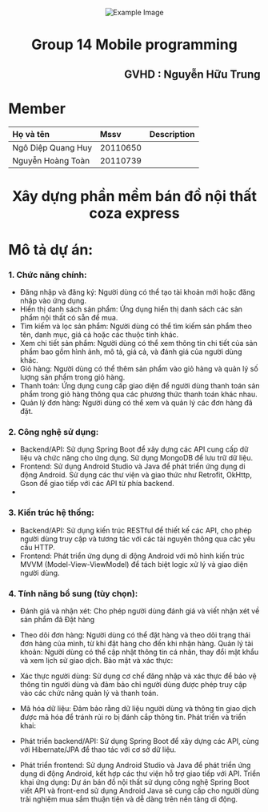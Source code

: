 <p align="center">
  <img src="https://fit.hcmute.edu.vn/Resources/Images/SubDomain/fit/logo-news.png" alt="Example Image">
</p>

<h1 align="center">Group 14 Mobile programming</h1>
<h2 align="right">GVHD : Nguyễn Hữu Trung</h2>

# Member 

| Họ và tên               | Mssv     | Description          |
| :--------               | :------- | :--------------------|
| Ngô Diệp Quang Huy      | 20110650 |                      |
| Nguyễn Hoàng Toàn       | 20110739 |                      |

<h1 align="center">Xây dựng phần mềm bán đồ nội thất coza express</h1>

# Mô tả dự án:

### 1. Chức năng chính:
   - Đăng nhập và đăng ký: Người dùng có thể tạo tài khoản mới hoặc đăng nhập vào ứng dụng.
   - Hiển thị danh sách sản phẩm: Ứng dụng hiển thị danh sách các sản phẩm nội thất có sẵn để mua.
   - Tìm kiếm và lọc sản phẩm: Người dùng có thể tìm kiếm sản phẩm theo tên, danh mục, giá cả hoặc các thuộc tính khác.
   - Xem chi tiết sản phẩm: Người dùng có thể xem thông tin chi tiết của sản phẩm bao gồm hình ảnh, mô tả, giá cả, và đánh giá của người dùng khác.
   - Giỏ hàng: Người dùng có thể thêm sản phẩm vào giỏ hàng và quản lý số lượng sản phẩm trong giỏ hàng.
   - Thanh toán: Ứng dụng cung cấp giao diện để người dùng thanh toán sản phẩm trong giỏ hàng thông qua các phương thức thanh toán khác nhau.
   - Quản lý đơn hàng: Người dùng có thể xem và quản lý các đơn hàng đã đặt.

### 2. Công nghệ sử dụng:
   - Backend/API: Sử dụng Spring Boot để xây dựng các API cung cấp dữ liệu và chức năng cho ứng dụng. Sử dụng MongoDB để lưu trữ dữ liệu.
   - Frontend: Sử dụng Android Studio và Java để phát triển ứng dụng di động Android. Sử dụng các thư viện và giao thức như Retrofit, OkHttp, Gson để giao tiếp với các API từ phía backend.
   - 

### 3. Kiến trúc hệ thống:
   - Backend/API: Sử dụng kiến trúc RESTful để thiết kế các API, cho phép người dùng truy cập và tương tác với các tài nguyên thông qua các yêu cầu HTTP.
   - Frontend: Phát triển ứng dụng di động Android với mô hình kiến trúc MVVM (Model-View-ViewModel) để tách biệt logic xử lý và giao diện người dùng.


### 4. Tính năng bổ sung (tùy chọn):
   - Đánh giá và nhận xét: Cho phép người dùng đánh giá và viết nhận xét về sản phẩm đã Đặt hàng 
   - Theo dõi đơn hàng: Người dùng có thể đặt hàng và theo dõi trạng thái đơn hàng của mình, từ khi đặt hàng cho đến khi nhận hàng.
Quản lý tài khoản: Người dùng có thể cập nhật thông tin cá nhân, thay đổi mật khẩu và xem lịch sử giao dịch.
Bảo mật và xác thực:
- Xác thực người dùng: Sử dụng cơ chế đăng nhập và xác thực để bảo vệ thông tin người dùng và đảm bảo chỉ người dùng được phép truy cập vào các chức năng quản lý và thanh toán.
- Mã hóa dữ liệu: Đảm bảo rằng dữ liệu người dùng và thông tin giao dịch được mã hóa để tránh rủi ro bị đánh cắp thông tin.
Phát triển và triển khai:

- Phát triển backend/API: Sử dụng Spring Boot để xây dựng các API, cùng với Hibernate/JPA để thao tác với cơ sở dữ liệu.
- Phát triển frontend: Sử dụng Android Studio và Java để phát triển ứng dụng di động Android, kết hợp các thư viện hỗ trợ giao tiếp với API.
Triển khai ứng dụng:
Dự án bán đồ nội thất sử dụng công nghệ Spring Boot viết API và front-end sử dụng Android Java sẽ cung cấp cho người dùng trải nghiệm mua sắm thuận tiện và dễ dàng trên nền tảng di động.








